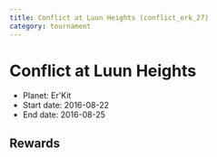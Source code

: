 ```yaml
---
title: Conflict at Luun Heights (conflict_erk_27)
category: tournament
---
```

# Conflict at Luun Heights

  * Planet: Er'Kit
  * Start date: 2016-08-22
  * End date: 2016-08-25

## Rewards

